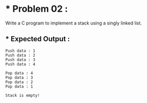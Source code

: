 # * Problem 02 :

Write a C program to implement a stack using a singly linked list.

## * Expected Output :

    Push data : 1
    Push data : 2
    Push data : 3
    Push data : 4

    Pop data : 4
    Pop data : 3
    Pop data : 2
    Pop data : 1

    Stack is empty!